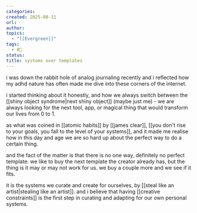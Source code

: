 ```yaml
---
categories:
created: 2025-08-11
url:
author:
topics:
  - "[[Evergreen]]"
tags:
  - 0🌲
status:
title: systems over templates
---
```

i was down the rabbit hole of analog journaling recently and i reflected how my adhd nature has often made me dive into these corners of the internet.

i started thinking about it honestly, and how we always switch between the [[shiny object syndrome|next shiny object]] (maybe just me) -  we are always looking for the next tool, app, or magical thing that would transform our lives from 0 to 1.

as what was coined in [[atomic habits]] by [[james clear]], [[you don't rise to your goals, you fall to the level of your systems]], and it made me realise how in this day and age we are so hard up about the perfect way to do a certain thing.

and the fact of the matter is that there is no one way, definitely no perfect template. we like to buy the next template the creator already has, but the thing is it may or may not work for us. we buy a couple more and we see if it fits. 

it is the systems we curate and create for ourselves, by [[steal like an artist|stealing like an artist]]. and i believe that having [[creative constraints]] is the first step in curating and adapting for our own personal systems.

